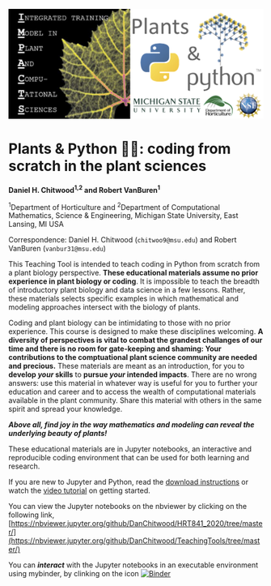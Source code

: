 ![alt text](https://github.com/DanChitwood/PlantsAndPython/blob/master/plantsandpython.jpg)

# Plants & Python 🌱🐍: coding from scratch in the plant sciences

**Daniel H. Chitwood<sup>1,2</sup> and Robert VanBuren<sup>1</sup>**

<sup>1</sup>Department of Horticulture and <sup>2</sup>Department of Computational Mathematics, Science & Engineering, Michigan State University, East Lansing, MI USA

Correspondence:
Daniel H. Chitwood (`chitwoo9@msu.edu`) and Robert VanBuren (`vanbur31@msu.edu`) 

This Teaching Tool is intended to teach coding in Python from scratch from a plant biology perspective. **These educational materials assume no prior experience in plant biology or coding**. It is impossible to teach the breadth of introductory plant biology and data science in a few lessons. Rather, these materials selects specific examples in which mathematical and modeling approaches intersect with the biology of plants.

Coding and plant biology can be intimidating to those with no prior experience. This course is designed to make these disciplines welcoming. **A diversity of perspectives is vital to combat the grandest challanges of our time and there is no room for gate-keeping and shaming: Your contributions to the comptuational plant science community are needed and precious.** These materials are meant as an introduction, for you to **develop *your* skills** to **pursue *your* intended impacts**. There are no wrong answers: use this material in whatever way is useful for you to further your education and career and to access the wealth of computational materials available in the plant community. Share this material with others in the same spirit and spread your knowledge.

***Above all, find joy in the way mathematics and modeling can reveal the underlying beauty of plants!***

These educational materials are in Jupyter notebooks, an interactive and reproducible coding environment that can be used for both learning and research.

If you are new to Jupyter and Python, read the [download instructions](https://nbviewer.jupyter.org/github/DanChitwood/TeachingTools/blob/master/TeachingTools0_GettingStartedWithJupyter.ipynb) or watch the [video tutorial](https://www.youtube.com/watch?v=CDHRKQl_Pq8) on getting started.

You can view the Jupyter notebooks on the nbviewer by clicking on the following link, [https://nbviewer.jupyter.org/github/DanChitwood/HRT841_2020/tree/master/](https://nbviewer.jupyter.org/github/DanChitwood/TeachingTools/tree/master/)

You can ***interact*** with the Jupyter notebooks in an executable environment using mybinder, by clinking on the icon
[![Binder](https://mybinder.org/badge_logo.svg)](https://mybinder.org/v2/gh/DanChitwood/TeachingTools/master)
